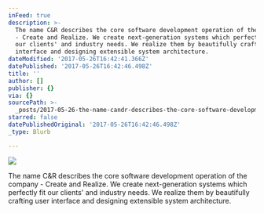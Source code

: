 ```yaml
---
inFeed: true
description: >-
  The name C&R describes the core software development operation of the company
  - Create and Realize. We create next-generation systems which perfectly fit
  our clients' and industry needs. We realize them by beautifully crafting user
  interface and designing extensible system architecture.
dateModified: '2017-05-26T16:42:41.366Z'
datePublished: '2017-05-26T16:42:46.498Z'
title: ''
author: []
publisher: {}
via: {}
sourcePath: >-
  _posts/2017-05-26-the-name-candr-describes-the-core-software-development-operati.md
starred: false
datePublishedOriginal: '2017-05-26T16:42:46.498Z'
_type: Blurb

---
```

![](https://the-grid-user-content.s3-us-west-2.amazonaws.com/34d28522-b255-4f05-b3e2-7beb5a2d6651.png)

The name C&R describes the core software development operation of the company - Create and Realize. We create next-generation systems which perfectly fit our clients' and industry needs. We realize them by beautifully crafting user interface and designing extensible system architecture.